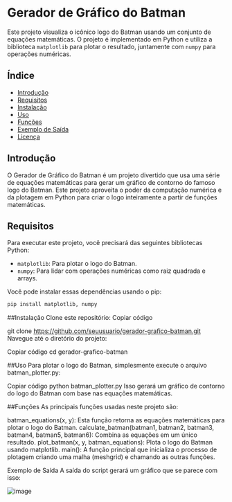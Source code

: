 # Gerador de Gráfico do Batman

Este projeto visualiza o icônico logo do Batman usando um conjunto de equações matemáticas. O projeto é implementado em Python e utiliza a biblioteca `matplotlib` para plotar o resultado, juntamente com `numpy` para operações numéricas.

## Índice
- [Introdução](#introdução)
- [Requisitos](#requisitos)
- [Instalação](#instalação)
- [Uso](#uso)
- [Funções](#funções)
- [Exemplo de Saída](#exemplo-de-saída)
- [Licença](#licença)

## Introdução

O Gerador de Gráfico do Batman é um projeto divertido que usa uma série de equações matemáticas para gerar um gráfico de contorno do famoso logo do Batman. Este projeto aproveita o poder da computação numérica e da plotagem em Python para criar o logo inteiramente a partir de funções matemáticas.

## Requisitos

Para executar este projeto, você precisará das seguintes bibliotecas Python:
- `matplotlib`: Para plotar o logo do Batman.
- `numpy`: Para lidar com operações numéricas como raiz quadrada e arrays.

Você pode instalar essas dependências usando o pip:
```bash
pip install matplotlib, numpy
```
##Instalação
Clone este repositório:
Copiar código

git clone https://github.com/seuusuario/gerador-grafico-batman.git
Navegue até o diretório do projeto:

Copiar código
cd gerador-grafico-batman

##Uso
Para plotar o logo do Batman, simplesmente execute o arquivo batman_plotter.py:

Copiar código
python batman_plotter.py
Isso gerará um gráfico de contorno do logo do Batman com base nas equações matemáticas.

##Funções
As principais funções usadas neste projeto são:

batman_equations(x, y): Esta função retorna as equações matemáticas para plotar o logo do Batman.
calculate_batman(batman1, batman2, batman3, batman4, batman5, batman6): Combina as equações em um único resultado.
plot_batman(x, y, batman_equations): Plota o logo do Batman usando matplotlib.
main(): A função principal que inicializa o processo de plotagem criando uma malha (meshgrid) e chamando as outras funções.

Exemplo de Saída
A saída do script gerará um gráfico que se parece com isso:

![image](https://github.com/user-attachments/assets/7638cbae-263b-4581-9282-c600e4ae328d)

